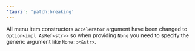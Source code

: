 ```yaml
---
'tauri': 'patch:breaking'
---
```


All menu item constructors `accelerator` argument have been changed to `Option<impl AsRef<str>>` so when providing `None` you need to specify the generic argument like `None::<&str>`.
